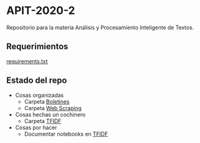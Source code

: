 # APIT-2020-2

Repositorio para la materia Análisis y Procesamiento Inteligente de Textos.

## Requerimientos

[requirements.txt](./requirements.txt)

## Estado del repo

- Cosas organizadas
  - Carpeta [Boletines](./Boletines/)
  - Carpeta [Web Scraping](./Playground/WebScrapping/)
- Cosas hechas un cochinero
  - Carpeta [TFIDF](./Playground/TFIDF/)
- Cosas por hacer
  - Documentar notebooks en [TFIDF](./Playground/TFIDF/)

